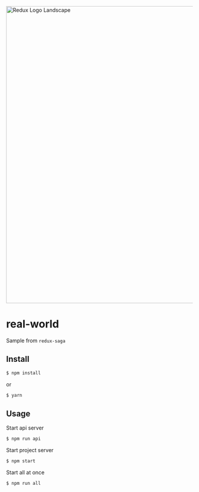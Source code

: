 <img src='https://redux-saga.js.org/logo/0800/Redux-Saga-Logo-Landscape.png' alt='Redux Logo Landscape' width='800px'>

# real-world

Sample from `redux-saga`


## Install

```sh
$ npm install
```
or

```sh
$ yarn
```

## Usage

Start api server
```sh
$ npm run api
```
Start project  server
```sh
$ npm start
```

Start all at once
```sh
$ npm run all
```